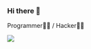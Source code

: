 ### Hi there 👋

<!--
**Dk0n9/Dk0n9** is a ✨ _special_ ✨ repository because its `README.md` (this file) appears on your GitHub profile.

Here are some ideas to get you started:

- 🔭 I’m currently working on ...
- 🌱 I’m currently learning ...
- 👯 I’m looking to collaborate on ...
- 🤔 I’m looking for help with ...
- 💬 Ask me about ...
- 📫 How to reach me: ...
- 😄 Pronouns: ...
- ⚡ Fun fact: ...
-->

Programmer👨‍🦲 / Hacker🐱‍💻 


<a href="https://github.com/antonkomarev/github-profile-views-counter">
    <img src="https://komarev.com/ghpvc/?username=Dm2333">
</a>
